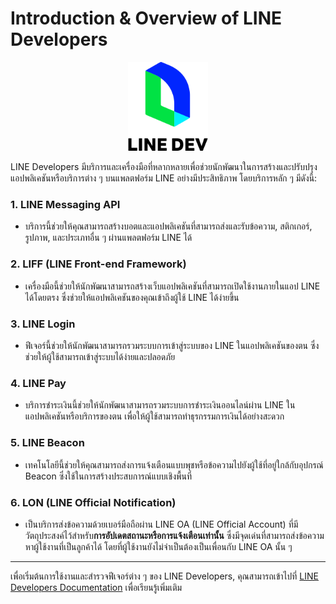 # Introduction & Overview of LINE Developers

<p align="center">
    <img width="128px" src="../../assets/line-dev-logo.svg"> 
</p>


LINE Developers มีบริการและเครื่องมือที่หลากหลายเพื่อช่วยนักพัฒนาในการสร้างและปรับปรุงแอปพลิเคชันหรือบริการต่าง ๆ บนแพลตฟอร์ม LINE อย่างมีประสิทธิภาพ โดยบริการหลัก ๆ มีดังนี้:

### 1. **LINE Messaging API**

- บริการนี้ช่วยให้คุณสามารถสร้างบอตและแอปพลิเคชันที่สามารถส่งและรับข้อความ, สติกเกอร์, รูปภาพ, และประเภทอื่น ๆ ผ่านแพลตฟอร์ม LINE ได้

### 2. **LIFF (LINE Front-end Framework)**

- เครื่องมือนี้ช่วยให้นักพัฒนาสามารถสร้างเว็บแอปพลิเคชันที่สามารถเปิดใช้งานภายในแอป LINE ได้โดยตรง ซึ่งช่วยให้แอปพลิเคชันของคุณเข้าถึงผู้ใช้ LINE ได้ง่ายขึ้น

### 3. **LINE Login**

- ฟีเจอร์นี้ช่วยให้นักพัฒนาสามารถรวมระบบการเข้าสู่ระบบของ LINE ในแอปพลิเคชันของตน ซึ่งช่วยให้ผู้ใช้สามารถเข้าสู่ระบบได้ง่ายและปลอดภัย 


### 4. **LINE Pay**

-  บริการชำระเงินนี้ช่วยให้นักพัฒนาสามารถรวมระบบการชำระเงินออนไลน์ผ่าน LINE ในแอปพลิเคชันหรือบริการของตน เพื่อให้ผู้ใช้สามารถทำธุรกรรมการเงินได้อย่างสะดวก

### 5. **LINE Beacon**

- เทคโนโลยีนี้ช่วยให้คุณสามารถส่งการแจ้งเตือนแบบพุชหรือข้อความไปยังผู้ใช้ที่อยู่ใกล้กับอุปกรณ์ Beacon ซึ่งใช้ในการสร้างประสบการณ์แบบเชิงพื้นที่

### 6. **LON (LINE Official Notification)**

- เป็นบริการส่งข้อความด้วยเบอร์มือถือผ่าน LINE OA (LINE Official Account) ที่มีวัตถุประสงค์ไว้สำหรับ**การอัปเดตสถานะหรือการแจ้งเตือนเท่านั้น** ซึ่งมีจุดเด่นที่สามารถส่งข้อความหาผู้ใช้งานที่เป็นลูกค้าได้ โดยที่ผู้ใช้งานยังไม่จำเป็นต้องเป็นเพื่อนกับ LINE OA นั้น ๆ

---

เพื่อเริ่มต้นการใช้งานและสำรวจฟีเจอร์ต่าง ๆ ของ LINE Developers, คุณสามารถเข้าไปที่ [LINE Developers Documentation](https://developers.line.biz/en/) เพื่อเรียนรู้เพิ่มเติม